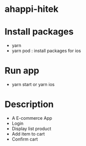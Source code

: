 # ahappi-hitek

# Install packages
 - yarn
 - yarn pod : install packages for ios

# Run app
 - yarn start or yarn ios

# Description

- A E-commerce App
- Login
- Display list product
- Add item to cart
- Confirm cart

